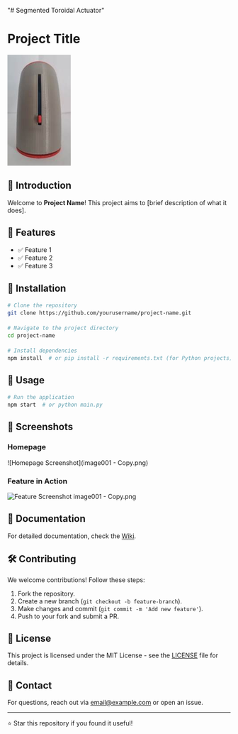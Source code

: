 "# Segmented Toroidal Actuator" 
  # Project Title

![Project Banner](image010.jpg)


## 🌟 Introduction

Welcome to **Project Name**! This project aims to [brief description of what it does].

## 📌 Features

- ✅ Feature 1
- ✅ Feature 2
- ✅ Feature 3

## 🚀 Installation

```bash
# Clone the repository
git clone https://github.com/yourusername/project-name.git

# Navigate to the project directory
cd project-name

# Install dependencies
npm install  # or pip install -r requirements.txt (for Python projects)
```

## 🎯 Usage

```bash
# Run the application
npm start  # or python main.py
```

## 📸 Screenshots

### Homepage
![Homepage Screenshot](image001 - Copy.png)

### Feature in Action
![Feature Screenshot](images/feature.png)
image001 - Copy.png

## 📄 Documentation

For detailed documentation, check the [Wiki](https://github.com/yourusername/project-name/wiki).

## 🛠️ Contributing

We welcome contributions! Follow these steps:

1. Fork the repository.
2. Create a new branch (`git checkout -b feature-branch`).
3. Make changes and commit (`git commit -m 'Add new feature'`).
4. Push to your fork and submit a PR.

## 📜 License

This project is licensed under the MIT License - see the [LICENSE](LICENSE) file for details.

## 💬 Contact

For questions, reach out via [email@example.com](mailto:email@example.com) or open an issue.

---

⭐ Star this repository if you found it useful!
